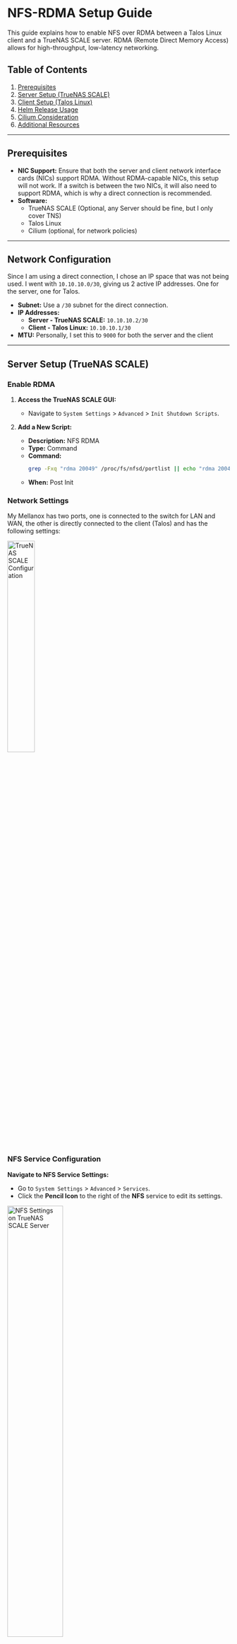 # NFS-RDMA Setup Guide

This guide explains how to enable NFS over RDMA between a Talos Linux client and a TrueNAS SCALE server. RDMA (Remote Direct Memory Access) allows for high-throughput, low-latency networking.

## Table of Contents

1. [Prerequisites](#prerequisites)
2. [Server Setup (TrueNAS SCALE)](#server-setup-truenas-scale)
3. [Client Setup (Talos Linux)](#client-setup-talos-linux)
6. [Helm Release Usage](#helm-release-usage)
7. [Cilium Consideration](#cilium-consideration)
8. [Additional Resources](#additional-resources)

---

## Prerequisites

- **NIC Support:** Ensure that both the server and client network interface cards (NICs) support RDMA. Without RDMA-capable NICs, this setup will not work. If a switch is between the two NICs, it will also need to support RDMA, which is why a direct connection is recommended.
- **Software:**
  - TrueNAS SCALE (Optional, any Server should be fine, but I only cover TNS)
  - Talos Linux
  - Cilium (optional, for network policies)

---

## Network Configuration

Since I am using a direct connection, I chose an IP space that was not being used. I went with `10.10.10.0/30`, giving us 2 active IP addresses. One for the server, one for Talos.

- **Subnet:** Use a `/30` subnet for the direct connection.
- **IP Addresses:**
  - **Server - TrueNAS SCALE:** `10.10.10.2/30`
  - **Client - Talos Linux:** `10.10.10.1/30`
- **MTU:** Personally, I set this to `9000` for both the server and the client

---

## Server Setup (TrueNAS SCALE)

### Enable RDMA

1. **Access the TrueNAS SCALE GUI:**
   - Navigate to `System Settings` > `Advanced` > `Init Shutdown Scripts`.

2. **Add a New Script:**
   - **Description:** NFS RDMA
   - **Type:** Command
   - **Command:**
     ```bash
     grep -Fxq "rdma 20049" /proc/fs/nfsd/portlist || echo "rdma 20049" >> /proc/fs/nfsd/portlist
     ```
   - **When:** Post Init

### Network Settings
My Mellanox has two ports, one is connected to the switch for LAN and WAN, the other is directly connected to the client (Talos) and has the following settings:

<img src="tns-nfs-networking.png" alt="TrueNAS SCALE Configuration" width="35%"/>

### NFS Service Configuration

**Navigate to NFS Service Settings:**
  - Go to `System Settings` > `Advanced` > `Services`.
  - Click the **Pencil Icon** to the right of the **NFS** service to edit its settings.
  <img src="tns-nfs-settings.png" alt="NFS Settings on TrueNAS SCALE Server" width="50%"/>

### Cron Job

Since TrueNAS SCALE does not support RDMA by default, theres a chance that the portlist is reset.. I have ran into this, which has unfortunately caused me to create a cronjob that runs every 5 mintues to ensure the RDMA port is in the port list..

This is likely not needed if you are not using TrueNAS SCALE.

1. **Access the TrueNAS SCALE GUI:**
   - Navigate to `System Settings` > `Advanced` > `Cron Jobs`.

2. **Add a New Script:**
   - **Description:** Ensure RDMA
   - **Run As User:** root
   - **Command:**
     ```bash
     grep -Fxq "rdma 20049" /proc/fs/nfsd/portlist || echo "rdma 20049" >> /proc/fs/nfsd/portlist
     ```
   - **Schedule:** `*/5 * * * *`

---

## Client Setup (Talos Linux)

### Network Settings

Configure the network interfaces in the Talos configuration:

```yaml
machine:
  network:
    hostname: heavy-control
    interfaces:
      # Outbound
      - deviceSelector:
          hardwareAddr: b8:3f:d2:48:88:2e
        mtu: 9000
        dhcp: true
        vip:
          ip: 192.168.200.16
      # Direct Connect to TrueNAS
      - deviceSelector:
          hardwareAddr: b8:3f:d2:48:88:2f
        addresses:
          - 10.10.10.1/30
        mtu: 9000
        dhcp: false
    disableSearchDomain: true
```

### NFS Client Configuration

Configure NFS mount options by overwriting `/etc/nfsmount.conf`:

```yaml
machine:
  files:
    - op: overwrite
      path: /etc/nfsmount.conf
      permissions: 420
      content: |
        [ NFSMount_Global_Options ]
        hard=True
        proto = rdma
        port = 20049
```

Note: Pretty much everything unlisted, such as the version, (r|w)size are all auto-negotiated to the highest value, so I ommit them from my config.
Additionally, atime mount options have no affect on NFS.
Ref: https://man7.org/linux/man-pages/man5/nfs.5.html
---

## Helm Release Usage

Configure your Helm releases to use NFS with RDMA:

```yaml
media:
  type: nfs
  server: 10.10.10.2
  path: /mnt/tank/media/library
  globalMounts:
    - path: /media
      readOnly: true
```

---

## Cilium Consideration

If using Cilium for layer 2 announcements, set the `Outbound` (Non RDMA NIC) as the interface:

```yaml
# https://docs.cilium.io/en/latest/network/l2-announcements
apiVersion: cilium.io/v2alpha1
kind: CiliumL2AnnouncementPolicy
metadata:
  name: l2-policy
spec:
  loadBalancerIPs: true
  # Specify the Non RDMA interface
  interfaces:
    - enxb83fd248882e
  nodeSelector:
    matchLabels:
      kubernetes.io/os: linux
```

## Additional Resources

- [NVIDIA Enterprise Support: How to Configure NFS over RDMA (RoCE)](https://enterprise-support.nvidia.com/s/article/howto-configure-nfs-over-rdma--roce-x)

  **Note:** The client module on Talos is `rdma_rxe`, which differs from the documentation. Ensure you use `rdma_rxe` for compatibility.
